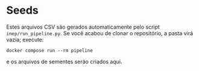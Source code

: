 # Seeds

Estes arquivos CSV são gerados automaticamente pelo script `inep/run_pipeline.py`.
Se você acabou de clonar o repositório, a pasta virá vazia; execute:

```
docker compose run --rm pipeline
```

e os arquivos de sementes serão criados aqui.
